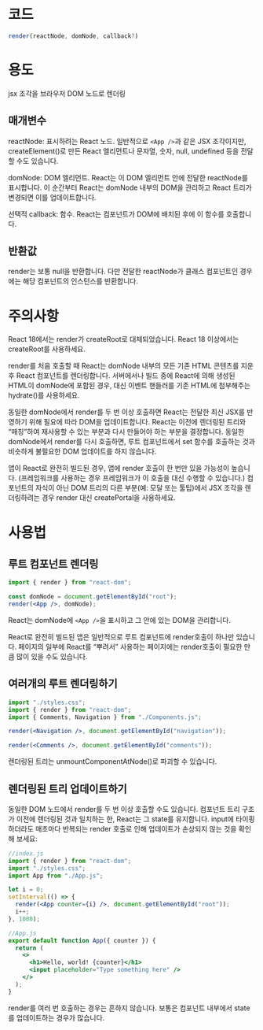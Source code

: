# 코드

```jsx
render(reactNode, domNode, callback?)
```

# 용도

jsx 조각을 브라우저 DOM 노드로 렌더링

## 매개변수

reactNode: 표시하려는 React 노드. 일반적으로 `<App />`과 같은 JSX 조각이지만, createElement()로 만든 React 엘리먼트나 문자열, 숫자, null, undefined 등을 전달할 수도 있습니다.

domNode: DOM 엘리먼트. React는 이 DOM 엘리먼트 안에 전달한 reactNode를 표시합니다. 이 순간부터 React는 domNode 내부의 DOM을 관리하고 React 트리가 변경되면 이를 업데이트합니다.

선택적 callback: 함수. React는 컴포넌트가 DOM에 배치된 후에 이 함수를 호출합니다.

## 반환값

render는 보통 null을 반환합니다. 다만 전달한 reactNode가 클래스 컴포넌트인 경우에는 해당 컴포넌트의 인스턴스를 반환합니다.

# 주의사항

React 18에서는 render가 createRoot로 대체되었습니다. React 18 이상에서는 createRoot를 사용하세요.

render를 처음 호출할 때 React는 domNode 내부의 모든 기존 HTML 콘텐츠를 지운 후 React 컴포넌트를 렌더링합니다. 서버에서나 빌드 중에 React에 의해 생성된 HTML이 domNode에 포함된 경우, 대신 이벤트 핸들러를 기존 HTML에 첨부해주는 hydrate()를 사용하세요.

동일한 domNode에서 render를 두 번 이상 호출하면 React는 전달한 최신 JSX를 반영하기 위해 필요에 따라 DOM을 업데이트합니다. React는 이전에 렌더링된 트리와 “매칭”하여 재사용할 수 있는 부분과 다시 만들어야 하는 부분을 결정합니다. 동일한 domNode에서 render를 다시 호출하면, 루트 컴포넌트에서 set 함수를 호출하는 것과 비슷하게 불필요한 DOM 업데이트를 하지 않습니다.

앱이 React로 완전히 빌드된 경우, 앱에 render 호출이 한 번만 있을 가능성이 높습니다. (프레임워크를 사용하는 경우 프레임워크가 이 호출을 대신 수행할 수 있습니다.) 컴포넌트의 자식이 아닌 DOM 트리의 다른 부분(예: 모달 또는 툴팁)에서 JSX 조각을 렌더링하려는 경우 render 대신 createPortal을 사용하세요.

# 사용법

## 루트 컴포넌트 렌더링

```jsx
import { render } from "react-dom";

const domNode = document.getElementById("root");
render(<App />, domNode);
```

React는 domNode에 `<App />`을 표시하고 그 안에 있는 DOM을 관리합니다.

React로 완전히 빌드된 앱은 일반적으로 루트 컴포넌트에 render호출이 하나만 있습니다. 페이지의 일부에 React를 “뿌려서” 사용하는 페이지에는 render호출이 필요한 만큼 많이 있을 수도 있습니다.

## 여러개의 루트 렌더링하기

```jsx
import "./styles.css";
import { render } from "react-dom";
import { Comments, Navigation } from "./Components.js";

render(<Navigation />, document.getElementById("navigation"));

render(<Comments />, document.getElementById("comments"));
```

렌더링된 트리는 unmountComponentAtNode()로 파괴할 수 있습니다.

## 렌더링된 트리 업데이트하기

동일한 DOM 노드에서 render를 두 번 이상 호출할 수도 있습니다. 컴포넌트 트리 구조가 이전에 렌더링된 것과 일치하는 한, React는 그 state를 유지합니다. input에 타이핑하더라도 매초마다 반복되는 render 호출로 인해 업데이트가 손상되지 않는 것을 확인해 보세요:

```jsx
//index.js
import { render } from "react-dom";
import "./styles.css";
import App from "./App.js";

let i = 0;
setInterval(() => {
  render(<App counter={i} />, document.getElementById("root"));
  i++;
}, 1000);

//App.js
export default function App({ counter }) {
  return (
    <>
      <h1>Hello, world! {counter}</h1>
      <input placeholder="Type something here" />
    </>
  );
}
```

render를 여러 번 호출하는 경우는 흔하지 않습니다. 보통은 컴포넌트 내부에서 state를 업데이트하는 경우가 많습니다.
